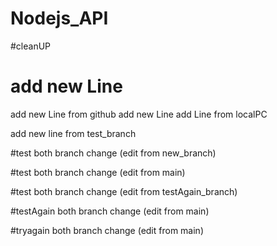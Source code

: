 # Nodejs_API
#cleanUP
# add new Line 
add new Line from github
add new Line
add Line from localPC 

add new line from test_branch


#test both branch change (edit from new_branch)

#test both branch change (edit from main)


#test both branch change (edit from testAgain_branch)

#testAgain both branch change (edit from main)

#tryagain both branch change (edit from main)
